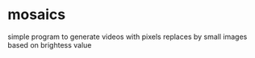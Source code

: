 # mosaics
simple program to generate videos with pixels replaces by small images based on brightess value
